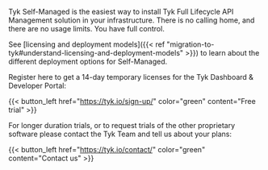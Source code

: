---
---

Tyk Self-Managed is the easiest way to install Tyk Full Lifecycle API Management solution in your infrastructure. There is no calling home, and there are no usage limits. You have full control. 

See [licensing and deployment models]({{< ref "migration-to-tyk#understand-licensing-and-deployment-models" >}}) to learn about the different deployment options for Self-Managed.

Register here to get a 14-day temporary licenses for the Tyk Dashboard & Developer Portal:

{{< button_left href="https://tyk.io/sign-up/" color="green" content="Free trial" >}}

For longer duration trials, or to request trials of the other proprietary software please contact the Tyk Team and tell us about your plans:

{{< button_left href="https://tyk.io/contact/" color="green" content="Contact us" >}}